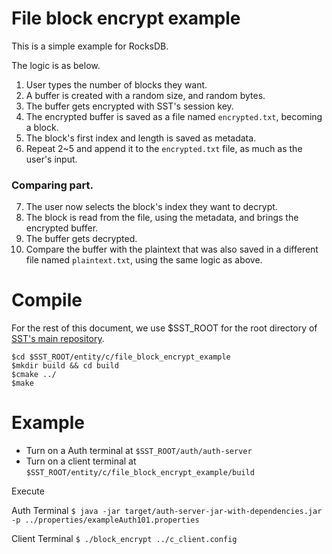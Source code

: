 # File block encrypt example

This is a simple example for RocksDB.

The logic is as below.

1. User types the number of blocks they want.
2. A buffer is created with a random size, and random bytes.
3. The buffer gets encrypted with SST's session key.
4. The encrypted buffer is saved as a file named `encrypted.txt`, becoming a block.
5. The block's first index and length is saved as metadata.
6. Repeat 2~5 and append it to the `encrypted.txt` file, as much as the user's input.


### Comparing part. 

7. The user now selects the block's index they want to decrypt. 
8. The block is read from the file, using the metadata, and brings the encrypted buffer. 
9. The buffer gets decrypted. 
10. Compare the buffer with the plaintext that was also saved in a different file named `plaintext.txt`, using the same logic as above.

# Compile

For the rest of this document, we use $SST_ROOT for the root directory of [SST's main repository](https://github.com/iotauth/iotauth/).

```
$cd $SST_ROOT/entity/c/file_block_encrypt_example
$mkdir build && cd build
$cmake ../
$make
```

# Example

- Turn on a Auth terminal at `$SST_ROOT/auth/auth-server`
- Turn on a client terminal at `$SST_ROOT/entity/c/file_block_encrypt_example/build`

Execute

Auth Terminal 
`$ java -jar target/auth-server-jar-with-dependencies.jar -p ../properties/exampleAuth101.properties`

Client Terminal
`$ ./block_encrypt ../c_client.config`
